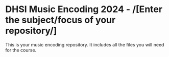 # DHSI Music Encoding 2024 - /[Enter the subject/focus of your repository/]
This is your music encoding repository. It includes all the files you will need for the course. 
